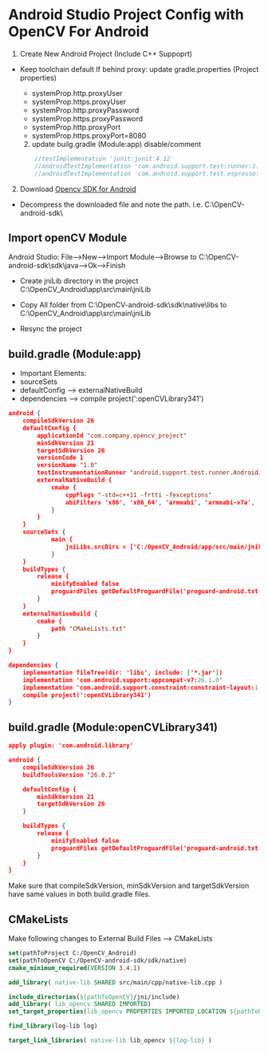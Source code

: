 # Android Studio Project Config with OpenCV For Android

1. Create New Android Project (Include C++ Suppoprt) 
   
-  Keep toolchain default
   If behind proxy: update gradle.properties (Project properties)
   - systemProp.http.proxyUser
   - systemProp.https.proxyUser
   - systemProp.http.proxyPassword
   - systemProp.https.proxyPassword
   - systemProp.http.proxyPort
   - systemProp.https.proxyPort=8080
   
   2. update builg.gradle (Module:app)
   disable/comment 
    ```gradle
        //testImplementation 'junit:junit:4.12'
        //androidTestImplementation 'com.android.support.test:runner:1.0.1'
        //androidTestImplementation 'com.android.support.test.espresso:espresso-core:3.0.1'
    ```
2. Download [Opencv SDK for Android](https://sourceforge.net/projects/opencvlibrary/files/opencv-android/)

- Decompress the downloaded file and note the path. i.e. C:\\OpenCV-android-sdk\



## Import openCV Module
Android Studio: File-->New-->Import Module-->Browse to C:\\OpenCV-android-sdk\sdk\java-->Ok-->Finish

- Create jniLib directory in the project C:\\OpenCV_Android\app\src\main\jniLib

- Copy All folder from C:\\OpenCV-android-sdk\sdk\native\libs to C:\\OpenCV_Android\app\src\main\jniLib

- Resync the project

## build.gradle (Module:app)
- Important Elements: 
 - sourceSets
 - defaultConfig --> externalNativeBuild
 - dependencies --> compile project(':openCVLibrary341')  
```json
android {
    compileSdkVersion 26
    defaultConfig {
        applicationId "com.company.opencv_project"
        minSdkVersion 21
        targetSdkVersion 26
        versionCode 1
        versionName "1.0"
        testInstrumentationRunner "android.support.test.runner.AndroidJUnitRunner"
        externalNativeBuild {
            cmake {
                cppFlags "-std=c++11 -frtti -fexceptions" 
                abiFilters 'x86', 'x86_64', 'armeabi', 'armeabi-v7a', 'arm64-v8a', 'mips', 'mips64' 
            }
        }
    }
    sourceSets {
            main {
                jniLibs.srcDirs = ['C:/OpenCV_Android/app/src/main/jniLibs']
            }
    }
    buildTypes {
        release {
            minifyEnabled false
            proguardFiles getDefaultProguardFile('proguard-android.txt'), 'proguard-rules.pro'
        }
    }
    externalNativeBuild {
        cmake {
            path "CMakeLists.txt"
        }
    }
}

dependencies {
    implementation fileTree(dir: 'libs', include: ['*.jar'])
    implementation 'com.android.support:appcompat-v7:26.1.0'
    implementation 'com.android.support.constraint:constraint-layout:1.0.2'    
    compile project(':openCVLibrary341')     
}
```
## build.gradle (Module:openCVLibrary341)
```json
apply plugin: 'com.android.library'

android {
    compileSdkVersion 26
    buildToolsVersion "26.0.2"

    defaultConfig {
        minSdkVersion 21
        targetSdkVersion 26
    }

    buildTypes {
        release {
            minifyEnabled false
            proguardFiles getDefaultProguardFile('proguard-android.txt'), 'proguard-rules.txt'
        }
    }
}
```
Make sure that compileSdkVersion, minSdkVersion and targetSdkVersion have same values in both build.gradle files.
## CMakeLists
Make following changes to External Build Files --> CMakeLists
```cmake
set(pathToProject C:/OpenCV_Android)
set(pathToOpenCV C:/OpenCV-android-sdk/sdk/native)
cmake_minimum_required(VERSION 3.4.1)

add_library( native-lib SHARED src/main/cpp/native-lib.cpp )

include_directories(${pathToOpenCV}/jni/include)
add_library( lib_opencv SHARED IMPORTED)
set_target_properties(lib_opencv PROPERTIES IMPORTED_LOCATION ${pathToProject}/app/src/main/jniLibs/${ANDROID_ABI}/libopencv_java3.so)

find_library(log-lib log)

target_link_libraries( native-lib lib_opencv ${log-lib} )
```
